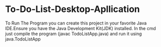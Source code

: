 # To-Do-List-Desktop-Apllication
To Run The Program you can create this project in your favorite Java IDE.Ensure you have the Java Development Kit(JDK) installed.
In the cmd just compile the program (javac TodoListApp.java) and run it using java.TodoListApp
